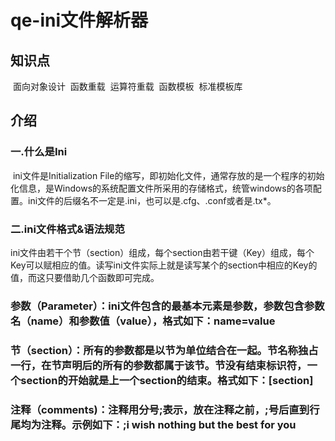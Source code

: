 # qe-ini文件解析器

## 知识点
   ​ 面向对象设计
   ​ 函数重载
   ​ 运算符重载
   ​ 函数模板
   ​ 标准模板库
## 介绍  
   ### 一.什么是Ini
   ​ ini文件是Initialization File的缩写，即初始化文件，通常存放的是一个程序的初始化信息，是Windows的系统配置文件所采用的存储格式，统管windows的各项配置。ini文件的后缀名不一定是.ini，也可以是.cfg、.conf或者是.tx*。
  
   ### 二.ini文件格式&语法规范
   ​ ini文件由若干个节（section）组成，每个section由若干键（Key）组成，每个Key可以赋相应的值。读写ini文件实际上就是读写某个的section中相应的Key的值，而这只要借助几个函数即可完成。

   ### 参数（Parameter）：ini文件包含的最基本元素是参数，参数包含参数名（name）和参数值（value），格式如下：name=value

   ### 节（section）：所有的参数都是以节为单位结合在一起。节名称独占一行，在节声明后的所有的参数都属于该节。节没有结束标识符，一个section的开始就是上一个section的结束。格式如下：[section]

   ### 注释（comments)：注释用分号;表示，放在注释之前，;号后直到行尾均为注释。示例如下：;i wish nothing but the best for you

